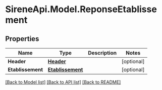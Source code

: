 # SireneApi.Model.ReponseEtablissement

## Properties

Name | Type | Description | Notes
------------ | ------------- | ------------- | -------------
**Header** | [**Header**](Header.md) |  | [optional] 
**Etablissement** | [**Etablissement**](Etablissement.md) |  | [optional] 

[[Back to Model list]](../README.md#documentation-for-models) [[Back to API list]](../README.md#documentation-for-api-endpoints) [[Back to README]](../README.md)

